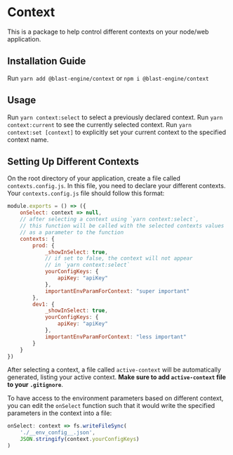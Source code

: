 # Context

This is a package to help control different contexts on your node/web application.

## Installation Guide

Run `yarn add @blast-engine/context` or `npm i @blast-engine/context`

## Usage

Run `yarn context:select` to select a previously declared context.
Run `yarn context:current` to see the currently selected context.
Run `yarn context:set [context]` to explicitly set your current context to the specified context name.


## Setting Up Different Contexts

On the root directory of your application, create a file called `contexts.config.js`. In this file, you need to declare your different contexts. Your `contexts.config.js` file should follow this format: 
```javascript
module.exports = () => ({
	onSelect: context => null,
	// after selecting a context using `yarn context:select`,
	// this function will be called with the selected contexts values
	// as a parameter to the function
	contexts: {
		prod: {
			_showInSelect: true, 
			// if set to false, the context will not appear
			// in `yarn context:select`
			yourConfigKeys: {
				apiKey: "apiKey"
			},
			importantEnvParamForContext: "super important"
		},
		dev1: {
			_showInSelect: true,
			yourConfigKeys: {
				apiKey: "apiKey"
			},
			importantEnvParamForContext: "less important"
		}
	}
})
```
After selecting a context, a file called `active-context` will be automatically generated, listing your active context. **Make sure to add `active-context` file to your `.gitignore`**.

To have access to the environment parameters based on different context, you can edit the `onSelect` function such that it would write the specified parameters in the context into a file:
```javascript
onSelect: context => fs.writeFileSync(
	'./__env_config__.json', 
	JSON.stringify(context.yourConfigKeys)
)
```
